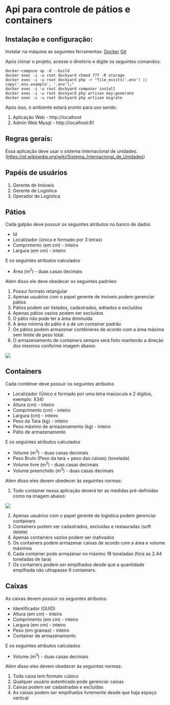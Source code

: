 # Api para controle de pátios e containers

## Instalação e configuração:

Instalar na máquina as seguintes ferramentas:
[Docker](https://www.docker.com/products/docker-desktop) 
[Git](https://git-scm.com/downloads)

Após clonar o projeto, acesse o diretório e digite os seguintes comandos:

```
docker-compose up -d --build
docker exec -i -u root dockyard chmod 777 -R storage
docker exec -i -u root dockyard php -r "file_exists('.env') || copy('.env.example', '.env');"
docker exec -i -u root dockyard composer install
docker exec -i -u root dockyard php artisan key:generate
docker exec -i -u root dockyard php artisan migrate
```

Após isso, o ambiente estará pronto para uso sendo:
1.  Aplicação Web - http://localhost
2.  Admin Web Mysql - http://localhost:81


## Regras gerais:

Essa aplicação deve usar o sistema internacional de unidades. (https://pt.wikipedia.org/wiki/Sistema_Internacional_de_Unidades)

## Papéis de usuários
1.  Gerente de Imóveis
2.  Gerente de Logística
3.  Operador de Logística
      
## Pátios

Cada galpão deve possuir os seguintes atributos no banco de dados

-   Id    
-   Localizador (único e formado por 3 letras)
-   Comprimento (em cm) - inteiro
-   Largura (em cm) - inteiro
    
E os seguintes atributos calculados

-   Área (m<sup>2</sup>) - duas casas decimais

Além disso ele deve obedecer os seguintes padrões:
  
1.  Possui formato retangular  
2.  Apenas usuários com o papel gerente de imóveis podem gerenciar pátios
3.  Pátios podem ser listados, cadastrados, editados e excluídos
4.  Apenas pátios vazios podem ser excluídos
5.  O pátio não pode ter a área diminuída
6.  A área mínima do pátio é a de um container padrão
7.  Os pátios podem armazenar contêineres de acordo com a área máxima sem limite de peso total.
8.  O armazenamento de containers sempre será feito mantendo a direção dos mesmos conforme imagem abaixo:

![](https://lh6.googleusercontent.com/lFYb-RGQ7bEqWwDFKfwUQrqRlfVma4WmDbGN7BhjVd-wrnmKk0lA2uB6Qs342QgbM-U_N__WxybSJjxpqd99CEvzMLfsRN1BrSbrhMXttMs50ekY0Ck5tBrLFwkcr5ojXxxxeycTvcKn2tsIrA)

## Containers

Cada contêiner deve possuir os seguintes atributos

-   Localizador (Único e formado por uma letra maiúscula e 2 dígitos, exemplo: X34)    
-   Altura (cm) - inteiro
-   Comprimento (cm) - inteiro
-   Largura (cm) - inteiro
-   Peso da Tara (kg) - inteiro
-   Peso máximo de armazenamento (kg) - inteiro
-   Pátio de armazenamento

E os seguintes atributos calculados

-   Volume (m<sup>3</sup>) - duas casas decimais
-   Peso Bruto (Peso da tara + peso das caixas) (tonelada)
-   Volume livre (m<sup>3</sup>) - duas casas decimais
-   Volume preenchido (m<sup>3</sup>) - duas casas decimais

Além disso eles devem obedecer às seguintes normas:

1.  Todo container nessa aplicação deverá ter as medidas pré-definidas como na imagem abaixo:

![](https://lh4.googleusercontent.com/ISWW7au9J00pKDRCy0qE0h6nmBRCkUJJd9XFauIyl4nP977RrojNoeSpQ9m317i78m7m6jC_8mDfO69lfZ6N2qoDg-4FUXXo5rvILRpXTyjOY31-eN1yjnyw1N9GwgH1byiJoMI5LeiNwJARKQ)

2.  Apenas usuários com o papel gerente de logística podem gerenciar containers
3.  Containers podem ser cadastrados, excluídas e restauradas (soft delete)
4.  Apenas containers vazios podem ser inativados
5.  Os containers podem armazenar caixas de acordo com a área e volume máximos
6.  Cada container pode armazenar no máximo 18 toneladas (fora as 2.44 toneladas de tara)
7.  Os containers podem ser empilhados desde que a quantidade empilhada não ultrapasse 9 containers.

## Caixas

As caixas devem possuir os seguintes atributos:
-   Identificador (GUID)
-   Altura (em cm) - inteiro
-   Comprimento (em cm) - inteiro
-   Largura (em cm) - inteiro
-   Peso (em gramas) - inteiro
-   Container de armazenamento

E os seguintes atributos calculados
- Volume (m<sup>3</sup>) - duas casas decimais

Além disso eles devem obedecer às seguintes normas:
1.  Toda caixa tem formato cúbico
2.  Qualquer usuário autenticado pode gerenciar caixas
3.  Caixas podem ser cadastradas e excluídas
4.  As caixas podem ser empilhados livremente desde que haja espaço vertical